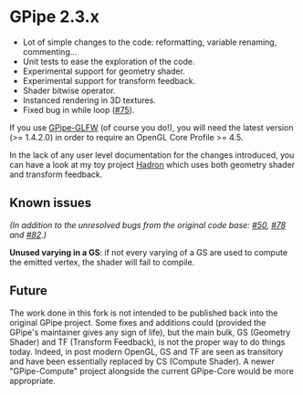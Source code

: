 # GPipe 2.3.x

- Lot of simple changes to the code: reformatting, variable renaming, commenting...
- Unit tests to ease the exploration of the code.
- Experimental support for geometry shader.
- Experimental support for transform feedback.
- Shader bitwise operator.
- Instanced rendering in 3D textures.
- Fixed bug in while loop ([#75](https://github.com/tobbebex/GPipe-Core/issues/75)).

If you use [GPipe-GLFW](https://github.com/plredmond/GPipe-GLFW) (of course you do!), you will need the latest version (>= 1.4.2.0) in order to require an OpenGL Core Profile >= 4.5.

In the lack of any user level documentation for the changes introduced,
you can have a look at my toy project [Hadron](https://github.com/Chatanga/Hadron) which uses both geometry shader and transform feedback.

## Known issues

_(In addition to the unresolved bugs from the original code base: [#50](https://github.com/tobbebex/GPipe-Core/issues/50), [#78](https://github.com/tobbebex/GPipe-Core/issues/78) and [#82](https://github.com/tobbebex/GPipe-Core/issues/82).)_

**Unused varying in a GS**: if not every varying of a GS are used to compute the emitted vertex, the shader will fail to compile.

## Future

The work done in this fork is not intended to be published back into the original GPipe project. Some fixes and additions could (provided the GPipe's maintainer gives any sign of life), but the main bulk, GS (Geometry Shader) and TF (Transform Feedback), is not the proper way to do things today. Indeed, in post modern OpenGL, GS and TF are seen as transitory and have been essentially replaced by CS (Compute Shader). A newer "GPipe-Compute" project alongside the current GPipe-Core would be more appropriate.